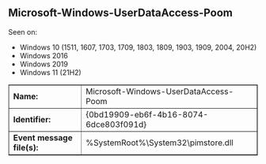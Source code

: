 ## Microsoft-Windows-UserDataAccess-Poom

Seen on:
* Windows 10 (1511, 1607, 1703, 1709, 1803, 1809, 1903, 1909, 2004, 20H2)
* Windows 2016
* Windows 2019
* Windows 11 (21H2)

<table border="1" class="docutils">
  <tbody>
    <tr>
      <td><b>Name:</b></td>
      <td>Microsoft-Windows-UserDataAccess-Poom</td>
    </tr>
    <tr>
      <td><b>Identifier:</b></td>
      <td>{0bd19909-eb6f-4b16-8074-6dce803f091d}</td>
    </tr>
    <tr>
      <td><b>Event message file(s):</b></td>
      <td>%SystemRoot%\System32\pimstore.dll</td>
    </tr>
  </tbody>
</table>

&nbsp;

